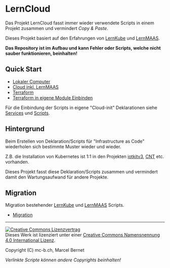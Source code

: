 LernCloud
=========

Das Projekt LernCloud fasst immer wieder verwendete Scripts in einem Projekt zusammen und vermindert *Copy & Paste*.

Dieses Projekt basiert auf den Erfahrungen von [LernKube](https://github.com/mc-b/lernkube) und [LernMAAS](https://github.com/mc-b/lernmaas).

**Das Repository ist im Aufbau und kann Fehler oder Scripts, welche nicht sauber funktionieren, beinhalten!**

Quick Start
-----------

* [Lokaler Computer](intro/)
* [Cloud inkl. LernMAAS](intro/Cloud.md)
* [Terraform](terraform/)
* [Terraform in eigene Module Einbinden](terraform#terraform-in-eigene-module-einbinden)

Für die Einbindung der Scripts in eigene "Cloud-init" Deklarationen siehe [Services](services/) und [Scripts](scripts/).

Hintergrund
-----------

Beim Erstellen von Deklaration/Scripts für "Infrastructure as Code" wiederholen sich bestimmte Muster wieder und wieder.

Z.B. die Installation von Kubernetes ist 1:1 in den Projekten [iotkitv3](https://github.com/iotkitv3/edge), [CNT](https://gitlab.com/ch-tbz-hf/Stud/cnt/-/blob/main/2_Unterrichtsressourcen/K/kubernetes.md) etc. vorhanden.

Dieses Projekt fasst diese Deklaration/Scripts zusammen und vermindert damit den Wartungsaufwand für andere Projekte.

Migration
---------

Migration bestehender [LernKube](https://github.com/mc-b/lernkube) und [LernMAAS](https://github.com/mc-b/lernmaas) Scripts.

* [Migration](migration/)

- - -

<a rel="license" href="http://creativecommons.org/licenses/by/4.0/"><img alt="Creative Commons Lizenzvertrag" style="border-width:0" src="https://i.creativecommons.org/l/by/4.0/88x31.png" /></a><br />Dieses Werk ist lizenziert unter einer <a rel="license" href="http://creativecommons.org/licenses/by/4.0/">Creative Commons Namensnennung 4.0 International Lizenz</a>.

Copyright (C) mc-b.ch, Marcel Bernet

*Verlinkte Scripte können andere Copyrights beinhalten!*
